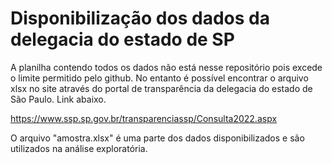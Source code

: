 # Disponibilização dos dados da delegacia do estado de SP

A planilha contendo todos os dados não está nesse repositório pois excede o limite permitido pelo github.
No entanto é possível encontrar o arquivo xlsx no site através do portal de transparência da delegacia do estado de São Paulo. Link abaixo.

https://www.ssp.sp.gov.br/transparenciassp/Consulta2022.aspx

O arquivo "amostra.xlsx" é uma parte dos dados disponibilizados e são utilizados na análise exploratória.